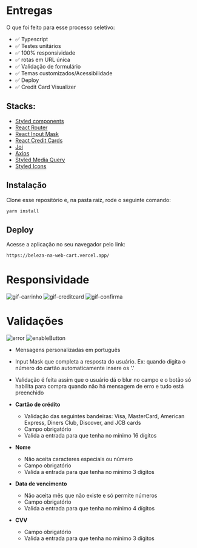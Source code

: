 # Entregas

O que foi feito para esse processo seletivo:

- ✅ Typescript
- ✅ Testes unitários
- ✅ 100% responsividade
- ✅ rotas em URL única
- ✅ Validação de formulário
- ✅ Temas customizados/Acessibilidade
- ✅ Deploy
- ✅ Credit Card Visualizer

## Stacks:

- [Styled components](https://styled-components.com/)
- [React Router](https://reactrouter.com/)
- [React Input Mask](https://github.com/sanniassin/react-input-mask)
- [React Credit Cards](https://github.com/amaroteam/react-credit-cards)
- [Joi](https://joi.dev/api/?v=17.6.0)
- [Axios](https://axios-http.com/ptbr/docs/intro)
- [Styled Media Query](https://github.com/morajabi/styled-media-query)
- [Styled Icons](https://styled-icons.dev/)

## Instalação

Clone esse repositório e, na pasta raiz, rode o seguinte comando:

```bash
yarn install
```

## Deploy

Acesse a aplicação no seu navegador pelo link:

```bash
https://beleza-na-web-cart.vercel.app/
```

# Responsividade

![gif-carrinho](https://user-images.githubusercontent.com/81202572/168205670-0c61adb3-f8ad-4355-a107-74a2261181ba.gif)
![gif-creditcard](https://user-images.githubusercontent.com/81202572/168205856-d56c2d4b-0beb-4cff-b6ed-0aea2121de9b.gif)
![gif-confirma](https://user-images.githubusercontent.com/81202572/168206099-555a6efb-ce64-422a-91b3-a0860695b75a.gif)


# Validações
![error](https://user-images.githubusercontent.com/81202572/168207647-55fffba2-5336-494b-94d0-a1a6be1a879d.gif)
![enableButton](https://user-images.githubusercontent.com/81202572/168207657-5fc25759-1799-42d5-9cae-2d443043b081.gif)

- Mensagens personalizadas em português
- Input Mask que completa a resposta do usuário. Ex: quando digita o número do cartão automaticamente insere os '.'
- Validação é feita assim que o usuário dá o blur no campo e o botão só habilita para compra quando não há mensagem de erro e tudo está preenchido

- **Cartão de crédito**
  - Validação das seguintes bandeiras:  Visa, MasterCard, American Express, Diners Club, Discover, and JCB cards
  - Campo obrigatório
  - Valida a entrada para que tenha no mínimo 16 dígitos
 
- **Nome**
  - Não aceita caracteres especiais ou número
  - Campo obrigatório
  - Valida a entrada para que tenha no mínimo 3 dígitos 

- **Data de vencimento**
  - Não aceita mês que não existe e só permite números
  - Campo obrigatório
  - Valida a entrada para que tenha no mínimo 4 dígitos 

- **CVV**
  - Campo obrigatório
  - Valida a entrada para que tenha no mínimo 3 dígitos 
